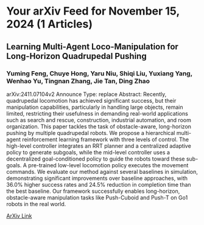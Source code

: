 <h1>Your arXiv Feed for November 15, 2024 (1 Articles)</h1>
<h2>Learning Multi-Agent Loco-Manipulation for Long-Horizon Quadrupedal Pushing</h2>
<h3>Yuming Feng, Chuye Hong, Yaru Niu, Shiqi Liu, Yuxiang Yang, Wenhao Yu, Tingnan Zhang, Jie Tan, Ding Zhao</h3>
<p>arXiv:2411.07104v2 Announce Type: replace 
Abstract: Recently, quadrupedal locomotion has achieved significant success, but their manipulation capabilities, particularly in handling large objects, remain limited, restricting their usefulness in demanding real-world applications such as search and rescue, construction, industrial automation, and room organization. This paper tackles the task of obstacle-aware, long-horizon pushing by multiple quadrupedal robots. We propose a hierarchical multi-agent reinforcement learning framework with three levels of control. The high-level controller integrates an RRT planner and a centralized adaptive policy to generate subgoals, while the mid-level controller uses a decentralized goal-conditioned policy to guide the robots toward these sub-goals. A pre-trained low-level locomotion policy executes the movement commands. We evaluate our method against several baselines in simulation, demonstrating significant improvements over baseline approaches, with 36.0% higher success rates and 24.5% reduction in completion time than the best baseline. Our framework successfully enables long-horizon, obstacle-aware manipulation tasks like Push-Cuboid and Push-T on Go1 robots in the real world.</p>
<a href='https://arxiv.org/abs/2411.07104'>ArXiv Link</a>

